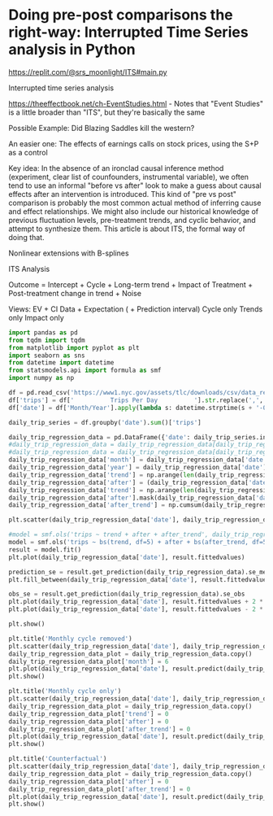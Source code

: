# Doing pre-post comparisons the right-way: Interrupted Time Series analysis in Python

https://replit.com/@srs_moonlight/ITS#main.py

Interrupted time series analysis

https://theeffectbook.net/ch-EventStudies.html - Notes that "Event Studies" is a little broader than "ITS", but they're basically the same

Possible Example: Did Blazing Saddles kill the western? 

An easier one: The effects of earnings calls on stock prices, using the S+P as a control

Key idea: In the absence of an ironclad causal inference method (experiment, clear list of counfounders, instrumental variable), we often tend to use an informal "before vs after" look to make a guess about causal effects after an intervention is introduced. This kind of "pre vs post" comparison is probably the most common actual method of inferring cause and effect relationships. We might also include our historical knowledge of previous fluctuation levels, pre-treatment trends, and cyclic behavior, and attempt to synthesize them. This article is about ITS, the formal way of doing that.

Nonlinear extensions with B-splines

ITS Analysis

Outcome = Intercept + Cycle + Long-term trend + Impact of Treatment + Post-treatment change in trend + Noise

Views: EV + CI
Data + Expectation ( + Prediction interval)
Cycle only
Trends only
Impact only

```python
import pandas as pd
from tqdm import tqdm
from matplotlib import pyplot as plt
import seaborn as sns
from datetime import datetime
from statsmodels.api import formula as smf
import numpy as np

df = pd.read_csv('https://www1.nyc.gov/assets/tlc/downloads/csv/data_reports_monthly.csv')
df['trips'] = df['          Trips Per Day          '].str.replace(',', '').astype(float)
df['date'] = df['Month/Year'].apply(lambda s: datetime.strptime(s + '-01', '%Y-%m-%d'))

daily_trip_series = df.groupby('date').sum()['trips']

daily_trip_regression_data = pd.DataFrame({'date': daily_trip_series.index, 'trips': daily_trip_series}).reset_index(drop=True).sort_values('date')
#daily_trip_regression_data = daily_trip_regression_data[daily_trip_regression_data['date'] >= '2019-01-01']
#daily_trip_regression_data = daily_trip_regression_data[daily_trip_regression_data['date'] < '2022-01-01']
daily_trip_regression_data['month'] = daily_trip_regression_data['date'].apply(lambda x: x.month)
daily_trip_regression_data['year'] = daily_trip_regression_data['date'].apply(lambda x: x.year)
daily_trip_regression_data['trend'] = np.arange(len(daily_trip_regression_data))
daily_trip_regression_data['after'] = (daily_trip_regression_data['date'] >= '2020-04-01').apply(int)
daily_trip_regression_data['trend'] = np.arange(len(daily_trip_regression_data)) * (1. - daily_trip_regression_data['after']) + (daily_trip_regression_data['after'] * np.max(np.arange(len(daily_trip_regression_data)) * (1. - daily_trip_regression_data['after']))) # Forgive me...goal is to count up to the time when the intervention happens, then stay at that value. There's probably a nice way to do it with np.clip
daily_trip_regression_data['after'].mask(daily_trip_regression_data['date'] == '2020-03-01', 1./3, inplace=True)
daily_trip_regression_data['after_trend'] = np.cumsum(daily_trip_regression_data['after'])

plt.scatter(daily_trip_regression_data['date'], daily_trip_regression_data['trips'])

#model = smf.ols('trips ~ trend + after + after_trend', daily_trip_regression_data)
model = smf.ols('trips ~ bs(trend, df=5) + after + bs(after_trend, df=5) + C(month)', daily_trip_regression_data)
result = model.fit()
plt.plot(daily_trip_regression_data['date'], result.fittedvalues)

prediction_se = result.get_prediction(daily_trip_regression_data).se_mean
plt.fill_between(daily_trip_regression_data['date'], result.fittedvalues - 2 * prediction_se, result.fittedvalues + 2 * prediction_se, alpha=.5)

obs_se = result.get_prediction(daily_trip_regression_data).se_obs
plt.plot(daily_trip_regression_data['date'], result.fittedvalues + 2 * obs_se, color='black', linestyle='dotted')
plt.plot(daily_trip_regression_data['date'], result.fittedvalues - 2 * obs_se, color='black', linestyle='dotted')

plt.show()

plt.title('Monthly cycle removed')
plt.scatter(daily_trip_regression_data['date'], daily_trip_regression_data['trips'])
daily_trip_regression_data_plot = daily_trip_regression_data.copy()
daily_trip_regression_data_plot['month'] = 6
plt.plot(daily_trip_regression_data['date'], result.predict(daily_trip_regression_data_plot))
plt.show()

plt.title('Monthly cycle only')
plt.scatter(daily_trip_regression_data['date'], daily_trip_regression_data['trips'])
daily_trip_regression_data_plot = daily_trip_regression_data.copy()
daily_trip_regression_data_plot['trend'] = 0
daily_trip_regression_data_plot['after'] = 0
daily_trip_regression_data_plot['after_trend'] = 0
plt.plot(daily_trip_regression_data['date'], result.predict(daily_trip_regression_data_plot))
plt.show()

plt.title('Counterfactual')
plt.scatter(daily_trip_regression_data['date'], daily_trip_regression_data['trips'])
daily_trip_regression_data_plot = daily_trip_regression_data.copy()
daily_trip_regression_data_plot['after'] = 0
daily_trip_regression_data_plot['after_trend'] = 0
plt.plot(daily_trip_regression_data['date'], result.predict(daily_trip_regression_data_plot))
plt.show()
```
